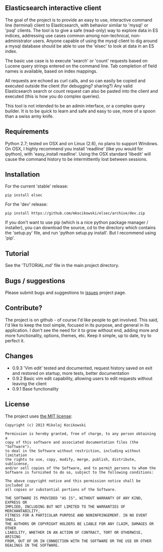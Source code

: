 Elasticsearch interactive client
--------------------------------
The goal of the project is to provide an easy to use, interactive
command line (terminal) client to Elasticsearch, with behavior similar
to 'mysql' or 'psql' clients. The tool is to give a safe (read-only) way
to explore data in ES indices, addressing use cases common among
non-technical, non-administrator users. Anyone capable of using the
mysql client to dig around a mysql database should be able to use the
'elsec' to look at data in an ES index. 

The basic use case is to execute 'search' or 'count' requests based on Lucene
query strings entered on the command line. Tab completion of field names is
available, based on index mappings. 

All requests are echoed as curl calls, and so can easily be copied and
executed outside the client (for debugging? sharing?) Any valid Elasticsearch
search or count request can also be pasted into the client and executed (this
is how you do complex queries).

This tool is not intended to be an admin interface, or a complex query
builder. It is to be quick to learn and safe and easy to use, more of a spoon
than a swiss army knife.

Requirements
------------
Python 2.7; tested on OSX and on Linux (2.6), no plans to support Windows. On
OSX, I highly recommend you install 'readline' (like you would for ipython),
with 'easy_install readline'. Using the OSX standard 'libedit' will cause the
command history to be intermittently lost between sessions. 

Installation
------------
For the current 'stable' release:
    
    pip install elsec

For the 'dev' release: 

    pip install https://github.com/mkocikowski/elsec/archive/dev.zip

If you don't want to use pip (which is a nice python package manager /
installer), you can download the source, cd to the directory which contains
the 'setup.py' file, and run 'python setup.py install'. But I recommend using
'pip'.

Tutorial
--------
See the 'TUTORIAL.md' file in the main project directory. 

Bugs / suggestions
------------------
Please submit bugs and suggestions to [issues](https://github.com/mkocikowski/elsec/issues) project page.

Contribute?
-----------
The project is on github - of course I'd like people to get involved. This
said, I'd like to keep the tool simple, focused in its purpose, and general in
its application. I don't see the need for it to grow without end, adding more
and more functionality, options, themes, etc. Keep it simple, up to date, try
to perfect it. 

Changes
-------
- 0.9.3 'Vim edit' tested and documented, request history saved on exit and restored on startup, more tests, better documentation
- 0.9.2 Basic vim edit capability, allowing users to edit requests without leaving the client
- 0.9.1 Base functionality

License
-------

The project uses [the MIT license](http://opensource.org/licenses/MIT):

    Copyright (c) 2013 Mikolaj Kocikowski
    
    Permission is hereby granted, free of charge, to any person obtaining a
    copy of this software and associated documentation files (the "Software"),
    to deal in the Software without restriction, including without limitation
    the rights to use, copy, modify, merge, publish, distribute, sublicense,
    and/or sell copies of the Software, and to permit persons to whom the
    Software is furnished to do so, subject to the following conditions:
    
    The above copyright notice and this permission notice shall be included in
    all copies or substantial portions of the Software.
    
    THE SOFTWARE IS PROVIDED "AS IS", WITHOUT WARRANTY OF ANY KIND, EXPRESS OR
    IMPLIED, INCLUDING BUT NOT LIMITED TO THE WARRANTIES OF MERCHANTABILITY,
    FITNESS FOR A PARTICULAR PURPOSE AND NONINFRINGEMENT. IN NO EVENT SHALL
    THE AUTHORS OR COPYRIGHT HOLDERS BE LIABLE FOR ANY CLAIM, DAMAGES OR OTHER
    LIABILITY, WHETHER IN AN ACTION OF CONTRACT, TORT OR OTHERWISE, ARISING
    FROM, OUT OF OR IN CONNECTION WITH THE SOFTWARE OR THE USE OR OTHER
    DEALINGS IN THE SOFTWARE.
    
